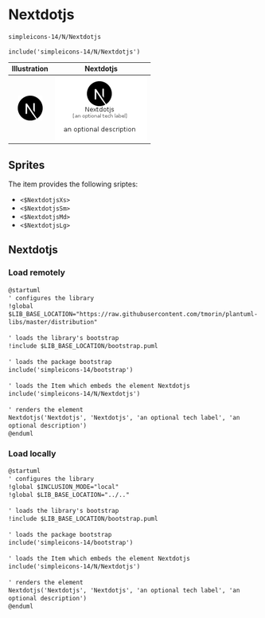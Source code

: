 # Nextdotjs


```text
simpleicons-14/N/Nextdotjs
```

```text
include('simpleicons-14/N/Nextdotjs')
```



| Illustration | Nextdotjs |
| :---: | :---: |
| ![illustration for Illustration](../../simpleicons-14/N/Nextdotjs.png) | ![illustration for Nextdotjs](../../simpleicons-14/N/Nextdotjs.Local.png) |



## Sprites
The item provides the following sriptes:

- `<$NextdotjsXs>`
- `<$NextdotjsSm>`
- `<$NextdotjsMd>`
- `<$NextdotjsLg>`





## Nextdotjs

### Load remotely
```plantuml
@startuml
' configures the library
!global $LIB_BASE_LOCATION="https://raw.githubusercontent.com/tmorin/plantuml-libs/master/distribution"

' loads the library's bootstrap
!include $LIB_BASE_LOCATION/bootstrap.puml

' loads the package bootstrap
include('simpleicons-14/bootstrap')

' loads the Item which embeds the element Nextdotjs
include('simpleicons-14/N/Nextdotjs')

' renders the element
Nextdotjs('Nextdotjs', 'Nextdotjs', 'an optional tech label', 'an optional description')
@enduml
```

### Load locally
```plantuml
@startuml
' configures the library
!global $INCLUSION_MODE="local"
!global $LIB_BASE_LOCATION="../.."

' loads the library's bootstrap
!include $LIB_BASE_LOCATION/bootstrap.puml

' loads the package bootstrap
include('simpleicons-14/bootstrap')

' loads the Item which embeds the element Nextdotjs
include('simpleicons-14/N/Nextdotjs')

' renders the element
Nextdotjs('Nextdotjs', 'Nextdotjs', 'an optional tech label', 'an optional description')
@enduml
```

